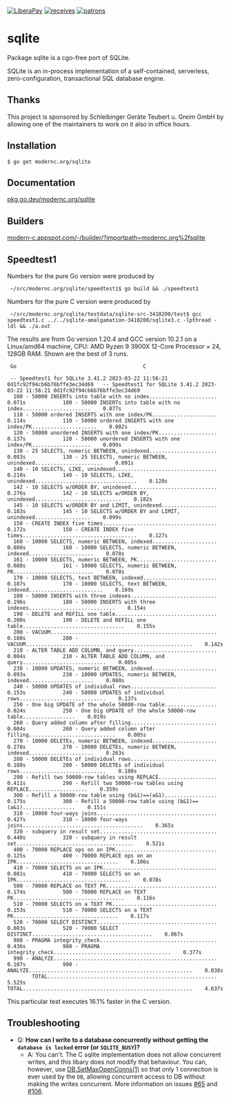 [![LiberaPay](https://liberapay.com/assets/widgets/donate.svg)](https://liberapay.com/jnml/donate)
[![receives](https://img.shields.io/liberapay/receives/jnml.svg?logo=liberapay)](https://liberapay.com/jnml/donate)
[![patrons](https://img.shields.io/liberapay/patrons/jnml.svg?logo=liberapay)](https://liberapay.com/jnml/donate)

# sqlite

Package sqlite is a cgo-free port of SQLite.

SQLite is an in-process implementation of a self-contained, serverless,
zero-configuration, transactional SQL database engine.

## Thanks

This project is sponsored by Schleibinger Geräte Teubert u. Greim GmbH by
allowing one of the maintainers to work on it also in office hours.

## Installation

    $ go get modernc.org/sqlite

## Documentation

[pkg.go.dev/modernc.org/sqlite](https://pkg.go.dev/modernc.org/sqlite)

## Builders

[modern-c.appspot.com/-/builder/?importpath=modernc.org%2fsqlite](https://modern-c.appspot.com/-/builder/?importpath=modernc.org%2fsqlite)

## Speedtest1

Numbers for the pure Go version were produced by

     ~/src/modernc.org/sqlite/speedtest1$ go build && ./speedtest1

Numbers for the pure C version were produced by

     ~/src/modernc.org/sqlite/testdata/sqlite-src-3410200/test$ gcc speedtest1.c ../../sqlite-amalgamation-3410200/sqlite3.c -lpthread -ldl && ./a.out

The results are from Go version 1.20.4 and GCC version 10.2.1 on a
Linux/amd64 machine, CPU: AMD Ryzen 9 3900X 12-Core Processor × 24, 128GB
RAM. Shown are the best of 3 runs.

     Go											C

     -- Speedtest1 for SQLite 3.41.2 2023-03-22 11:56:21 0d1fc92f94cb6b76bffe3ec34d69	-- Speedtest1 for SQLite 3.41.2 2023-03-22 11:56:21 0d1fc92f94cb6b76bffe3ec34d69
      100 - 50000 INSERTs into table with no index......................    0.071s            100 - 50000 INSERTs into table with no index......................    0.077s
      110 - 50000 ordered INSERTS with one index/PK.....................    0.114s            110 - 50000 ordered INSERTS with one index/PK.....................    0.082s
      120 - 50000 unordered INSERTS with one index/PK...................    0.137s            120 - 50000 unordered INSERTS with one index/PK...................    0.099s
      130 - 25 SELECTS, numeric BETWEEN, unindexed......................    0.083s            130 - 25 SELECTS, numeric BETWEEN, unindexed......................    0.091s
      140 - 10 SELECTS, LIKE, unindexed.................................    0.210s            140 - 10 SELECTS, LIKE, unindexed.................................    0.120s
      142 - 10 SELECTS w/ORDER BY, unindexed............................    0.276s            142 - 10 SELECTS w/ORDER BY, unindexed............................    0.182s
      145 - 10 SELECTS w/ORDER BY and LIMIT, unindexed..................    0.183s            145 - 10 SELECTS w/ORDER BY and LIMIT, unindexed..................    0.099s
      150 - CREATE INDEX five times.....................................    0.172s            150 - CREATE INDEX five times.....................................    0.127s
      160 - 10000 SELECTS, numeric BETWEEN, indexed.....................    0.080s            160 - 10000 SELECTS, numeric BETWEEN, indexed.....................    0.078s
      161 - 10000 SELECTS, numeric BETWEEN, PK..........................    0.080s            161 - 10000 SELECTS, numeric BETWEEN, PK..........................    0.078s
      170 - 10000 SELECTS, text BETWEEN, indexed........................    0.187s            170 - 10000 SELECTS, text BETWEEN, indexed........................    0.169s
      180 - 50000 INSERTS with three indexes............................    0.196s            180 - 50000 INSERTS with three indexes............................    0.154s
      190 - DELETE and REFILL one table.................................    0.200s            190 - DELETE and REFILL one table.................................    0.155s
      200 - VACUUM......................................................    0.180s            200 - VACUUM......................................................    0.142s
      210 - ALTER TABLE ADD COLUMN, and query...........................    0.004s            210 - ALTER TABLE ADD COLUMN, and query...........................    0.005s
      230 - 10000 UPDATES, numeric BETWEEN, indexed.....................    0.093s            230 - 10000 UPDATES, numeric BETWEEN, indexed.....................    0.080s
      240 - 50000 UPDATES of individual rows............................    0.153s            240 - 50000 UPDATES of individual rows............................    0.137s
      250 - One big UPDATE of the whole 50000-row table.................    0.024s            250 - One big UPDATE of the whole 50000-row table.................    0.019s
      260 - Query added column after filling............................    0.004s            260 - Query added column after filling............................    0.005s
      270 - 10000 DELETEs, numeric BETWEEN, indexed.....................    0.278s            270 - 10000 DELETEs, numeric BETWEEN, indexed.....................    0.263s
      280 - 50000 DELETEs of individual rows............................    0.188s            280 - 50000 DELETEs of individual rows............................    0.180s
      290 - Refill two 50000-row tables using REPLACE...................    0.411s            290 - Refill two 50000-row tables using REPLACE...................    0.359s
      300 - Refill a 50000-row table using (b&1)==(a&1).................    0.175s            300 - Refill a 50000-row table using (b&1)==(a&1).................    0.151s
      310 - 10000 four-ways joins.......................................    0.427s            310 - 10000 four-ways joins.......................................    0.365s
      320 - subquery in result set......................................    0.440s            320 - subquery in result set......................................    0.521s
      400 - 70000 REPLACE ops on an IPK.................................    0.125s            400 - 70000 REPLACE ops on an IPK.................................    0.106s
      410 - 70000 SELECTS on an IPK.....................................    0.081s            410 - 70000 SELECTS on an IPK.....................................    0.078s
      500 - 70000 REPLACE on TEXT PK....................................    0.174s            500 - 70000 REPLACE on TEXT PK....................................    0.116s
      510 - 70000 SELECTS on a TEXT PK..................................    0.153s            510 - 70000 SELECTS on a TEXT PK..................................    0.117s
      520 - 70000 SELECT DISTINCT.......................................    0.083s            520 - 70000 SELECT DISTINCT.......................................    0.067s
      980 - PRAGMA integrity_check......................................    0.436s            980 - PRAGMA integrity_check......................................    0.377s
      990 - ANALYZE.....................................................    0.107s            990 - ANALYZE.....................................................    0.038s
            TOTAL.......................................................    5.525s                  TOTAL.......................................................    4.637s

This particular test executes 16.1% faster in the C version.

## Troubleshooting

* Q: **How can I write to a database concurrently without getting the `database is locked` error (or `SQLITE_BUSY`)?**
     * A: You can't. The C sqlite implementation does not allow concurrent writes, and this libary does not modify that behaviour. You can, however, use [DB.SetMaxOpenConns(1)](https://pkg.go.dev/database/sql#DB.SetMaxOpenConns) so that only 1 connection is ever used by the `DB`, allowing concurrent access to DB without making the writes concurrent. More information on issues [#65](https://gitlab.com/cznic/sqlite/-/issues/65) and [#106](https://gitlab.com/cznic/sqlite/-/issues/106).
